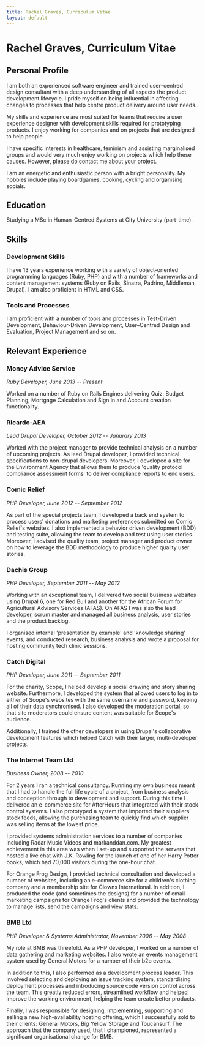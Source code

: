 ```yaml
---
title: Rachel Graves, Curriculum Vitae
layout: default
---
```


# Rachel Graves, Curriculum Vitae

## Personal Profile

I am both an experienced software engineer and trained user–centred design consultant with a deep understanding of all aspects the product development lifecycle. I pride myself on being influential in affecting changes to processes that help centre product delivery around user needs.

My skills and experience are most suited for teams that require a user experience designer with development skills required for prototyping products. I enjoy working for companies and on projects that are designed to help people.

I have specific interests in healthcare, feminism and assisting marginalised groups and would very much enjoy working on projects which help these causes. However, please do contact me about your project.

I am an energetic and enthusiastic person with a bright personality. My hobbies include playing boardgames, cooking, cycling and organising socials.

## Education

Studying a MSc in Human-Centred Systems at City University (part-time).

## Skills

### Development Skills

I have 13 years experience working with a variety of object-oriented programming languages (Ruby, PHP) and with a number of frameworks and content management systems (Ruby on Rails, Sinatra, Padrino, Middleman, Drupal). I am also proficient in HTML and CSS.

### Tools and Processes

I am proficient with a number of tools and processes in Test-Driven Development, Behaviour-Driven Development, User–Centred Design and Evaluation, Project Management and so on.

## Relevant Experience

### Money Advice Service
_Ruby Developer, June 2013 -- Present_

Worked on a number of Ruby on Rails Engines delivering Quiz, Budget Planning, Mortgage Calculation and Sign in and Account creation functionality.

### Ricardo-AEA
_Lead Drupal Developer, October 2012 -- Janurary 2013_

Worked with the project manager to provide technical analysis on a number of upcoming projects. As lead Drupal developer, I provided technical specifications to non-drupal developers. Moreover, I developed a site for the Environment Agency that allows them to produce 'quality protocol compliance assessment forms'  to deliver compliance reports to end users.

### Comic Relief
_PHP Developer, June 2012 -- September 2012_

As part of the special projects team, I developed a back end system to process users' donations and marketing preferences submitted on Comic Relief's websites. I also implemented a behavior driven development (BDD) and testing suite, allowing the team to develop and test using user stories. Moreover, I advised the quality team, project manager and product owner on how to leverage the BDD methodology to produce higher quality user stories.

### Dachis Group
_PHP Developer, September 2011 -- May 2012_

Working with an exceptional team, I delivered two social business websites using Drupal 6, one for Red Bull and another for the African Forum for Agricultural Advisory Services (AFAS). On AFAS I was also the lead developer, scrum master and managed all business analysis, user stories and the product backlog.

I organised internal 'presentation by example' and 'knowledge sharing' events, and conducted research, business analysis and wrote a proposal for hosting community tech clinic sessions.


### Catch Digital
_PHP Developer, June 2011 -- September 2011_

For the charity, Scope, I helped develop a social drawing and story sharing website. Furthermore, I developed the system that allowed users to log in to either of Scope's websites with the same username and password, keeping all of their data synchronised. I also developed the moderation portal, so that site moderators could ensure content was suitable for Scope's audience.

Additionally, I trained the other developers in using Drupal's collaborative development features which helped Catch with their larger, multi-developer projects.

### The Internet Team Ltd
_Business Owner, 2008 -- 2010_

For 2 years I ran a technical consultancy. Running my own business meant that I had to handle the full life cycle of a project, from business analysis and conception through to development and support. During this time I delivered an e-commerce site for AfterHours that integrated with their stock control systems. I also prototyped a system that imported their suppliers' stock feeds, allowing the purchasing team to quickly find which supplier was selling items at the lowest price.

I provided systems administration services to a number of companies including Radar Music Videos and markanddan.com. My greatest achievement in this area was when I set-up and supported the servers that hosted a live chat with J.K. Rowling for the launch of one of her Harry Potter books, which had 70,000 visitors during the one-hour chat.

For Orange Frog Design, I provided technical consultation and developed a number of websites, including an e-commerce site for a children's clothing company and a membership site for Clowns International.  In addition, I produced the code (and sometimes the designs) for a number of email marketing campaigns for Orange Frog's clients and provided the technology to manage lists, send the campaigns and view stats.

### BMB Ltd
_PHP Developer & Systems Administrator, November 2006 -- May 2008_

My role at BMB was threefold. As a PHP developer, I worked on a number of data gathering and marketing websites. I also wrote an events management system used by General Motors for a number of their b2b events.

In addition to this, I also performed as a development process leader. This involved selecting and deploying an issue tracking system, standardising deployment processes and introducing source code version control across the team. This greatly reduced errors, streamlined workflow and helped improve the working environment, helping the team create better products.

Finally, I was responsible for designing, implementing, supporting and selling a new high-availability hosting offering, which I successfully sold to their clients: General Motors, Big Yellow Storage and Toucansurf. The approach that the company used, that I championed, represented a significant organisational change for BMB.
